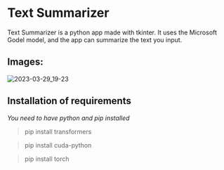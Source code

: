 # Text Summarizer

Text Summarizer is a python app made with tkinter. It uses the Microsoft Godel model, and the app can summarize the text you input.

## Images:

![2023-03-29_19-23](https://user-images.githubusercontent.com/62938195/228618972-b2cabd90-23e6-48aa-950b-5ca666253b11.png)



## Installation of requirements
*You need to have python and pip installed*

> pip install transformers

> pip install cuda-python

> pip install torch

